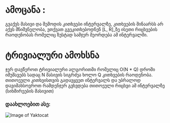 # ამოცანა : 

გვაქვს მასივი და შემოდის კითხვები ინტერვალზე, კითხვების შინაარსს არ აქვს მნიშვნელობა, ვთქვათ გვეკითხებოდნენ [L, R]_ზე ისეთი რიცხვების რაოდენობას რომელიც ზუსტად სამჯერ მეორდება ამ ინტერვალში. 

# ტრივიალური ამოხსნა
ჯერ დავწეროთ ტრივიალური ალგორითმი რომელიც O(N * Q) დროში
იმუშავებს სადაც N მასივის სიგრძეა ხოლო Q კითხვების რაოდენობა.
თითოეული კითხვისთვის გადავყვეთ ინტერვალს და უბრალოდ დავიმახსოვროთ რამდენჯერ გვხვდება თითოეული რიცხვი ამ ინტერვალზე (სიხშირეების მასივით) 
### დაახლოებით ასე:
![Image of Yaktocat](https://octodex.github.com/images/yaktocat.png)